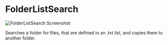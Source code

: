 # FolderListSearch
![FolderListSearch Screenshot](http://i.imgur.com/oN6BGGl.png)

 Searches a folder for files, that are defined in an .txt list, and copies them to another folder.
